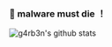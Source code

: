 ### 🌱 malware must die ！

![g4rb3n's github stats](https://github-readme-stats.vercel.app/api?username=g4rb3n&show_icons=true&theme=draculal)
